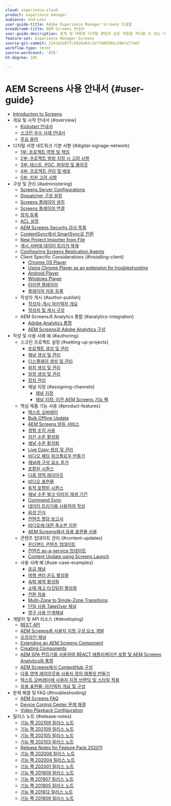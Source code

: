 ```yaml
---
cloud: experience-cloud
product: experience manager
audience: end-user
user-guide-title: Adobe Experience Manager Screens 도움말
breadcrumb-title: AEM Screens 안내서
user-guide-description: 동적 및 대화형 디지털 경험과 상호 작용을 게시할 수 있는 디지털 서명 솔루션을 사용하는 방법을 알아봅니다.
feature-set: Experience Manager Screens
source-git-commit: 2243a2a87fc5826a02c3eff60030dc296fa77a0f
workflow-type: tm+mt
source-wordcount: '475'
ht-degree: 18%

---
```



# AEM Screens 사용 안내서 {#user-guide}

+ [Introduction to Screens](aem-screens-introduction.md)
+ 개요 및 시작 안내서 {#overview}
   + [Kickstart 안내서](kickstart-for-aem-screens.md)
   + [스크린 우수 사례 안내서](https://docs.adobe.com/content/help/ko-KR/experience-manager-screens/using/about-guide.html)
   + [주요 용어](screens-glossary.md)
+ 디지털 서명 네트워크 기본 사항 {#digital-signage-network}
   + [1부: 프로젝트 역할 및 책임](project-roles-responsibilities.md)
   + [2부: 프로젝트 범위 지정 시 고려 사항](project-considerations.md)
   + [3부: 테스트, POC, 파일럿 및 롤아웃](testing-pocs-pilots-rollouts.md)
   + [4부: 프로젝트 관리 및 배포](project-management-and-deployment.md)
   + [5부: 지원 고려 사항](support-considerations.md)
+ 구성 및 관리 {#administering}
   + [Screens Server Configurations](configuring-screens-introduction.md)
   + [Dispatcher 구성 설정](dispatcher-configurations-aem-screens.md)
   + [Screens 플레이어 설치](installing-screens-player.md)
   + [Screens 플레이어 연결](working-with-screens-player.md)
   + [장치 등록](device-registration.md)
   + [ACL 설정](setting-up-acls.md)
   + [AEM Screens Security 검사 목록](security-checklist.md)
   + [ContentSync에서 SmartSync로 전환](smartsync.md)
   + [New Project Importer from File](project-importer.md)
   + [게시 서버에 데이터 트리거 복제](replicating-data-triggers.md)
   + [Configuring Screens Replication Agents](configure-screens-replication.md)
   + Client Specific Considerations {#installing-client}
      + [Chrome OS Player](implementing-chrome-os-player.md)
      + [Using Chrome Player as an extension for troubleshooting](using-chrome-player-as-an-extension.md)
      + [Android Player](implementing-android-player.md)
      + [Windows Player](implementing-windows-player.md)
      + [타이젠 플레이어](tizen-player.md)
      + [플레이어 자동 등록](auto-registration-players.md)
   + 작성자 게시 {#author-publish}
      + [작성자-게시 아키텍처 개요](author-publish-architecture-overview.md)
      + [작성자 및 게시 구성](author-and-publish.md)
   + AEM Screens과 Analytics 통합 {#analytics-integration}
      + [Adobe Analytics 통합](adobe-analytics-integration-aem-screens.md)
      + [AEM Screens과 Adobe Analytics 구성](configuring-adobe-analytics-aem-screens.md)
+ 작성 및 사용 사례 예 {#authoring}
   + 스크린 프로젝트 설정 {#setting-up-projects}
      + [프로젝트 생성 및 관리](creating-a-screens-project.md)
      + [채널 생성 및 관리](managing-channels.md)
      + [디스플레이 생성 및 관리](managing-displays.md)
      + [위치 생성 및 관리](managing-locations.md)
      + [일정 생성 및 관리](managing-schedules.md)
      + [장치 관리](managing-devices.md)
      + 채널 지정 {#assigning-channels}
         + [채널 지정](channel-assignment-latest-fp.md)
         + [채널 지정: 이전 AEM Screens 기능 팩](channel-assignment.md)
   + 핵심 제품 기능 사용 {#product-features}
      + [텍스트 오버레이](text-overlay.md)
      + [Bulk Offline Update](bulk-offline-update.md)
      + [AEM Screens 알림 서비스](screens-notifications-service.md)
      + [경험 조각 사용](experience-fragments-in-screens.md)
      + [자산 수준 활성화](asset-level-scheduling.md)
      + [채널 수준 활성화](channel-level-activation.md)
      + [Live Copy 생성 및 관리](managing-livecopy.md)
      + [비디오 패딩 워크플로우 만들기](creating-a-video-padding-workflow.md)
      + [채널에 구성 요소 추가](adding-components-to-a-channel.md)
      + [포함된 시퀀스](embedded-sequences.md)
      + [다중 영역 레이아웃](multi-zone-layout-aem-screens.md)
      + [비디오 표현물](generating-renditions.md)
      + [동적 포함된 시퀀스](dynamic-embedded-sequences.md)
      + [채널 수준 벌크 이미지 재생 기간](channel-level-image-playback.md)
      + [Command Sync](using-command-sync.md)
      + [데이터 트리거를 사용하여 작성](authoring-data-triggers.md)
      + [음성 인식](voice-recognition.md)
      + [컨텐츠 할당 보고서](content-assignment-report.md)
      + [비디오에 대한 축소판 지원](thumbnail-support.md)
      + [AEM Screens에서 응용 표현물 사용](using-adaptive-renditions.md)
   + 콘텐츠 업데이트 관리 {#content-updates}
      + [온디맨드 콘텐츠 업데이트](on-demand-content.md)
      + [컨텐츠 as-a-service 업데이트](content-update-as-a-service.md)
      + [Content Update using Screens Launch](launches.md)
   + 사용 사례 예 {#use-case-examples}
      + [응급 채널](emergency-channel.md)
      + [여행 센터 온도 활성화](local-temperature-activation.md)
      + [숙박 예약 활성화](hospitality-reservation-activation.md)
      + [소매 재고 타깃팅된 활성화](retail-inventory-activation.md)
      + [전환 적용](applying-transitions.md)
      + [Multi-Zone to Single-Zone Transitions](multizone-to-singlezone.md)
      + [단일 사용 TakeOver 채널](single-use-takeover-channel.md)
      + [영구 사용 인계채널](perpetual-takeover-channel.md)
+ 개발자 및 API 리소스 {#developing}
   + [REST API](rest-api.md)
   + [AEM Screens용 사용자 지정 구성 요소 개발](developing-custom-component-tutorial-develop.md)
   + [오프라인 채널](offline-channels.md)
   + [Extending an AEM Screens Component](extending-component-tutorial-develop.md)
   + [Creating Components](creating-components.md)
   + [AEM SPA 편집기를 사용하여 REACT 애플리케이션 포함 및 AEM Screens Analytics와 통합](embedding-react-app.md)
   + [AEM Screens에서 ContextHub 구성](configuring-context-hub.md)
   + [다중 영역 레이아웃용 사용자 정의 템플릿 만들기](creating-custom-templates-multizone-layouts.md)
   + [텍스트 오버레이에 사용자 지정 브랜딩 및 스타일 적용](custom-branding-text-overlays.md)
   + [응용 표현물: 아키텍처 개요 및 구성](/help/user-guide/adaptive-renditions.md)
+ 문제 해결 및 FAQ {#troubleshooting}
   + [AEM Screens FAQ](aem-screens-faqs.md)
   + [Device Control Center 문제 해결](monitoring-screens.md)
   + [Video Playback Configuration](troubleshoot-videos.md)
+ 릴리스 노트 {#release-notes}
   + [기능 팩 202109 릴리스 노트](release-notes-fp-202112.md)
   + [기능 팩 202109 릴리스 노트](release-notes-fp-202109.md)
   + [기능 팩 202105 릴리스 노트](release-notes-fp-202105.md)
   + [기능 팩 202103 릴리스 노트](release-notes-fp-202103.md)
   + [Release Notes for Feature Pack 202011](release-notes-fp-202011.md)
   + [기능 팩 202008 릴리스 노트](release-notes-fp-202008.md)
   + [기능 팩 202004 릴리스 노트](release-notes-fp-202004.md)
   + [기능 팩 202001 릴리스 노트](release-notes-fp-202001.md)
   + [기능 팩 201909 릴리스 노트](release-notes-fp-201909.md)
   + [기능 팩 201907 릴리스 노트](release-notes-fp-201907.md)
   + [기능 팩 201905 릴리스 노트](screens-release-notes-fp-201905.md)
   + [기능 팩 201812 릴리스 노트](release-notes-fp-201812.md)
   + [기능 팩 201809 릴리스 노트](screens-release-notes.md)
